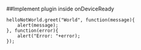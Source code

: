 ##Implement plugin inside onDeviceReady

```
helloNotWorld.greet("World", function(message){
	alert(message);
}, function(error){
	alert("Error: "+error);
});    
```
